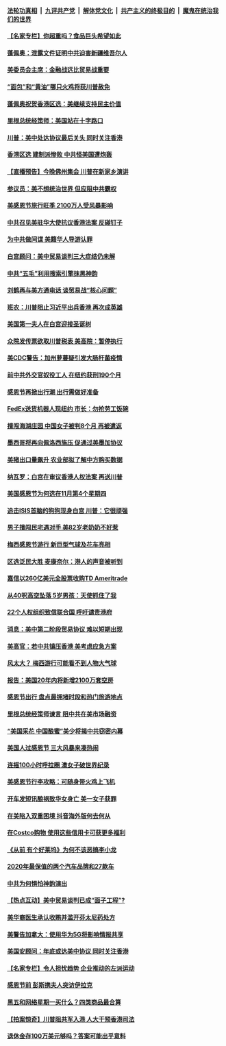 ####  [法轮功真相](../../../../basic/blob/master/README.md?t=11270739) &nbsp;|&nbsp; [九评共产党](../../../../9ping.md/blob/master/README.md?t=11270739) &nbsp;|&nbsp; [解体党文化](../../../../jtdwh.md/blob/master/README.md?t=11270739)  &nbsp;|&nbsp; [共产主义的终极目的](../../../../gczydzjmd.md/blob/master/README.md?t=11270739) &nbsp;|&nbsp; [魔鬼在统治我们的世界](../../../../mgztzwmdsj.md/blob/master/README.md?t=11270739) 

#### [【名家专栏】你超重吗？食品巨头希望如此](../pages/nsc412/n11682369.md?t=11270739) 

#### [蓬佩奥：泄露文件证明中共迫害新疆维吾尔人](../pages/nsc412/n11683302.md?t=11270739) 

#### [美委员会主席：金融战远比贸易战重要](../pages/nsc412/n11682811.md?t=11270739) 

#### [“面包”和“黄油”哪只火鸡将获川普赦免](../pages/nsc412/n11683113.md?t=11270739) 

#### [蓬佩奥祝贺香港区选：美继续支持民主价值](../pages/nsc412/n11683279.md?t=11270739) 

#### [里根总统经策师：美国站在十字路口](../pages/nsc412/n11683128.md?t=11270739) 

#### [川普：美中处达协议最后关头 同时关注香港](../pages/nsc412/n11682888.md?t=11270739) 

#### [香港区选 建制派惨败 中共怪美国遭炮轰](../pages/nsc412/n11683073.md?t=11270739) 

#### [【直播预告】今晚佛州集会 川普在新家乡演讲](../pages/nsc412/n11683057.md?t=11270739) 

#### [参议员：美不想统治世界 但应阻中共霸权](../pages/nsc412/n11682789.md?t=11270739) 

#### [美感恩节旅行旺季 2100万人受风暴影响](../pages/nsc412/n11682858.md?t=11270739) 

#### [中共召见美驻华大使抗议香港法案 反碰钉子](../pages/nsc412/n11682788.md?t=11270739) 

#### [为中共做间谍 美籍华人导游认罪](../pages/nsc412/n11682524.md?t=11270739) 

#### [白宫顾问：美中贸易谈判三大症结仍未解](../pages/nsc412/n11682620.md?t=11270739) 

#### [中共“五毛”利用搜索引擎抹黑神韵](../pages/nsc412/n11681048.md?t=11270739) 

#### [刘鹤再与美方通电话 谈贸易战“核心问题”](../pages/nsc412/n11682076.md?t=11270739) 

#### [班农：川普阻止习近平出兵香港 再次成英雄](../pages/nsc412/n11682050.md?t=11270739) 

#### [美国第一夫人在白宫迎接圣诞树](../pages/nsc412/n11681892.md?t=11270739) 

#### [众院发传票欲取川普税表 美高院：暂停执行](../pages/nsc412/n11681826.md?t=11270739) 

#### [美CDC警告：加州萝蔓疑引发大肠杆菌疫情](../pages/nsc412/n11681454.md?t=11270739) 

#### [前中共外交官奴役工人 在纽约获刑190个月](../pages/nsc412/n11681484.md?t=11270739) 

#### [感恩节再掀出行潮 出行需做好准备](../pages/nsc412/n11681499.md?t=11270739) 

#### [FedEx送货机器人现纽约  市长：勿抢劳工饭碗](../pages/nsc412/n11681490.md?t=11270739) 

#### [擅闯海湖庄园 中国女子被判8个月 再被遣返](../pages/nsc412/n11680722.md?t=11270739) 

#### [墨西哥将再向佩洛西施压 促通过美墨加协议](../pages/nsc412/n11680563.md?t=11270739) 

#### [美猪出口量飙升 农业部拟了解中方购买数据](../pages/nsc412/n11680299.md?t=11270739) 

#### [纳瓦罗：白宫在审议香港人权法案 再送川普](../pages/nsc412/n11680303.md?t=11270739) 

#### [美国感恩节为何选在11月第4个星期四](../pages/nsc412/n11680115.md?t=11270739) 

#### [追击ISIS首脑的狗狗现身白宫 川普：它很顽强](../pages/nsc412/n11680258.md?t=11270739) 

#### [男子擅闯民宅遇对手 美82岁老奶奶不好惹](../pages/nsc412/n11680091.md?t=11270739) 

#### [梅西感恩节游行 新巨型气球及花车亮相](../pages/nsc412/n11679884.md?t=11270739) 

#### [区选泛民大胜 麦康奈尔：港人的声音被听到](../pages/nsc412/n11680033.md?t=11270739) 

#### [嘉信以260亿美元全股票收购TD Ameritrade](../pages/nsc412/n11680022.md?t=11270739) 

#### [从40呎高空坠落 5岁男孩：天使抓住了我](../pages/nsc412/n11679952.md?t=11270739) 

#### [22个人权组织致信联合国 呼吁谴责港府](../pages/nsc412/n11679948.md?t=11270739) 

#### [消息：美中第二阶段贸易协议 难以短期出现](../pages/nsc412/n11679340.md?t=11270739) 

#### [美高官：若中共镇压香港 美考虑应急方案](../pages/nsc412/n11678606.md?t=11270739) 

#### [风太大？ 梅西游行可能看不到人物大气球](../pages/nsc412/n11678729.md?t=11270739) 

#### [报告：美国20年内将新增2100万套空房](../pages/nsc412/n11678436.md?t=11270739) 

#### [感恩节出行 盘点最拥堵时段和热门旅游地点](../pages/nsc412/n11677636.md?t=11270739) 

#### [里根总统经策师谏言 阻中共在美市场融资](../pages/nsc412/n11677646.md?t=11270739) 

#### [“美国采花 中国酿蜜”美少将揭中共窃密内幕](../pages/nsc412/n11646884.md?t=11270739) 

#### [美国人过感恩节 三大风暴来凑热闹](../pages/nsc412/n11677671.md?t=11270739) 

#### [连摇100小时呼拉圈 澳女子破世界纪录](../pages/nsc412/n11677557.md?t=11270739) 

#### [美感恩节行李攻略：可随身带火鸡上飞机](../pages/nsc412/n11677572.md?t=11270739) 

#### [开车发短讯酿祸致华女身亡 美一女子获罪](../pages/nsc412/n11677454.md?t=11270739) 

#### [在美陷入双重困境 抖音海外版何去何从](../pages/nsc412/n11646774.md?t=11270739) 

#### [在Costco购物 使用这些信用卡可获更多福利](../pages/nsc412/n11672583.md?t=11270739) 

#### [《从前 有个好莱坞》为何不该恶搞李小龙](../pages/nsc412/n11661729.md?t=11270739) 

#### [2020年最保值的两个汽车品牌和27款车](../pages/nsc412/n11670427.md?t=11270739) 

#### [中共为何惧怕神韵演出](../pages/nsc412/n11676679.md?t=11270739) 

#### [【热点互动】美中贸易谈判已成“面子工程”?](../pages/nsc412/n11676579.md?t=11270739) 

#### [美华裔医生承认收贿并滥开芬太尼药处方](../pages/nsc412/n11676433.md?t=11270739) 

#### [美警告加拿大：使用华为5G将影响情报共享](../pages/nsc412/n11676423.md?t=11270739) 

#### [美国安顾问：年底或达美中协议  同时关注香港](../pages/nsc412/n11676392.md?t=11270739) 

#### [【名家专栏】令人担忧趋势 企业推动的左派运动](../pages/nsc412/n11676331.md?t=11270739) 

#### [感恩节前 彭斯携夫人突访伊拉克](../pages/nsc412/n11676311.md?t=11270739) 

#### [黑五和网络星期一买什么？四类商品最合算](../pages/nsc412/n11672339.md?t=11270739) 

#### [【拍案惊奇】川普阻共军入港 人大干预香港司法](../pages/nsc412/n11676129.md?t=11270739) 

#### [退休金存100万美元够吗？答案可能出乎意料](../pages/nsc412/n11676211.md?t=11270739) 

